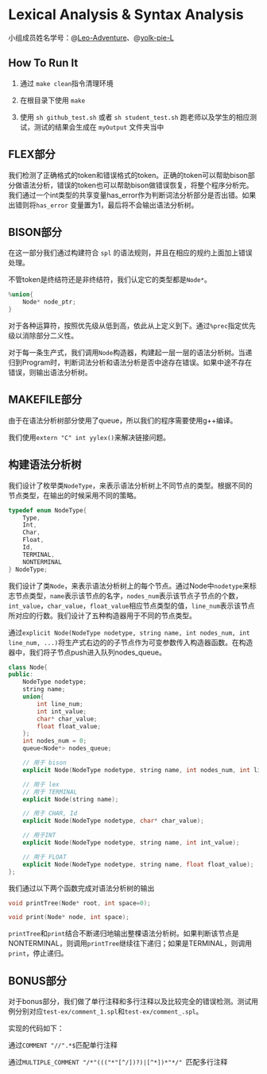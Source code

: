 # Lexical Analysis & Syntax Analysis

小组成员姓名学号：@[Leo-Adventure](https://github.com/Leo-Adventure)、@[yolk-pie-L](https://github.com/yolk-pie-L)

## How To Run It

1. 通过 `make clean`指令清理环境

2. 在根目录下使用 `make` 
3. 使用 `sh github_test.sh` 或者 `sh student_test.sh` 跑老师以及学生的相应测试，测试的结果会生成在 `myOutput` 文件夹当中

## FLEX部分

我们检测了正确格式的token和错误格式的token。正确的token可以帮助bison部分做语法分析，错误的token也可以帮助bison做错误恢复，将整个程序分析完。我们通过一个int类型的共享变量has_error作为判断词法分析部分是否出错。如果出错则将`has_error` 变量置为1，最后将不会输出语法分析树。

## BISON部分

在这一部分我们通过构建符合 `spl` 的语法规则，并且在相应的规约上面加上错误处理。

不管token是终结符还是非终结符，我们认定它的类型都是`Node*`。

```c++
%union{
    Node* node_ptr;
}
```

对于各种运算符，按照优先级从低到高，依此从上定义到下。通过`%prec`指定优先级以消除部分二义性。

对于每一条生产式，我们调用`Node`构造器，构建起一层一层的语法分析树。当递归到Program时，判断词法分析和语法分析是否中途存在错误。如果中途不存在错误，则输出语法分析树。

## MAKEFILE部分

由于在语法分析树部分使用了queue，所以我们的程序需要使用g++编译。

我们使用`extern "C" int yylex()`来解决链接问题。

## 构建语法分析树

我们设计了枚举类`NodeType`，来表示语法分析树上不同节点的类型。根据不同的节点类型，在输出的时候采用不同的策略。

```C++
typedef enum NodeType{
    Type,
    Int,
    Char,
    Float,
    Id,
    TERMINAL,
    NONTERMINAL
} NodeType;
```

我们设计了类`Node`，来表示语法分析树上的每个节点。通过Node中`nodetype`来标志节点类型，`name`表示该节点的名字，`nodes_num`表示该节点子节点的个数，`int_value`，`char_value`，`float_value`相应节点类型的值，`line_num`表示该节点所对应的行数。我们设计了五种构造器用于不同的节点类型。

通过`explicit Node(NodeType nodetype, string name, int nodes_num, int line_num, ...)`将生产式右边的的子节点作为可变参数传入构造器函数。在构造器中，我们将子节点push进入队列nodes_queue。

```c++
class Node{
public:
    NodeType nodetype;
    string name;
    union{
        int line_num;
        int int_value;
        char* char_value;
        float float_value;
    };
    int nodes_num = 0;
    queue<Node*> nodes_queue;

    // 用于 bison
    explicit Node(NodeType nodetype, string name, int nodes_num, int line_num, ...);

    // 用于 lex
    // 用于 TERMINAL 
    explicit Node(string name);

    // 用于 CHAR, Id
    explicit Node(NodeType nodetype, char* char_value);

    // 用于INT
    explicit Node(NodeType nodetype, string name, int int_value);

    // 用于 FLOAT
    explicit Node(NodeType nodetype, string name, float float_value);        
};
```

我们通过以下两个函数完成对语法分析树的输出

```c++
void printTree(Node* root, int space=0);

void print(Node* node, int space);
```

`printTree`和`print`结合不断递归地输出整棵语法分析树。如果判断该节点是NONTERMINAL，则调用`printTree`继续往下递归；如果是TERMINAL，则调用`print`，停止递归。

## BONUS部分

对于bonus部分，我们做了单行注释和多行注释以及比较完全的错误检测。测试用例分别对应`test-ex/comment_1.spl`和`test-ex/comment_.spl`。

实现的代码如下：

通过`COMMENT "//".*$`匹配单行注释

通过`MULTIPLE_COMMENT "/*"((("*"[^/])?)|[^*])*"*/" `匹配多行注释
